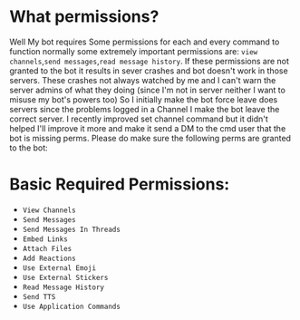 # What permissions? 
Well My bot requires Some permissions for each and every command to function normally some extremely important permissions are: `view channels`,`send messages`,`read message history`. If these permissions are not granted to the bot it results in sever crashes and bot doesn't work in those servers. These crashes not always watched by me and I can't warn the server admins of what they doing (since I'm not in server neither I want to misuse my bot's powers too) So I initially make the bot force leave does servers since the problems logged in a Channel I make the bot leave the correct server. I recently improved set channel command but it didn't helped I'll improve it more and make it send a DM to the cmd user that the bot is missing perms. Please do make sure the following perms are granted to the bot:

# Basic Required Permissions:
- `View Channels`
- `Send Messages`
- `Send Messages In Threads`
- `Embed Links`
- `Attach Files`
- `Add Reactions`
- `Use External Emoji`
- `Use External Stickers`
- `Read Message History`
- `Send TTS`
- `Use Application Commands`
